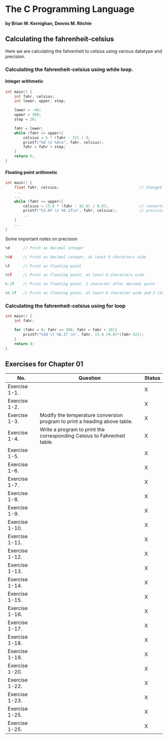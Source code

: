# The C Programming Language
#### **by Brian W. Kernighan, Dennis M. Ritchie**

## Calculating the fahrenheit-celsius

Here we are calculating the fahrenheit to celsius using various datatype and precision.

### Calculating the fahrenheit-celsius using while loop.

#### Integer arithmetic

```c
int main() {
    int fahr, celsius;
    int lower, upper, step;

    lower = -40;
    upper = 300;
    step = 20;

    fahr = lower;
    while (fahr <= upper){
        celsius = 5 * (fahr - 32) / 9;
        printf("%d \t %d\n", fahr, celsius);
        fahr = fahr + step;
    }
    return 0;
}
```

#### Floating point arithmetic

```c
int main() {
    float fahr, celsius;                                    // Changed the datatype from int to float
    ...
    ...
    while (fahr <= upper){
        celsius = (5.0 * (fahr - 32.0) / 9.0);              // converted integers to floating point values
        printf("%3.0f \t %6.1f\n", fahr, celsius);          // precision expression changed
        ...
    }
    ...
}
```

Some important notes on precision

```c
%d      // Print as decimal integer

%6d     // Print as decimal integer, at least 6 characters wide

%f      // Print as floating point

%6f     // Print as floating point, at least 6 characters wide

%.2f    // Print as floating point, 2 character after decimal point

%6.2f   // Print as floating point, at least 6 character wide and 2 character after decimal point
```

### Calculating the fahrenheit-celsius using for loop

```c
int main() {
    int fahr;

    for (fahr = 0; fahr <= 300; fahr = fahr + 20){
        printf("%3d \t %6.1f \n", fahr, (5.0 /9.0)*(fahr-32));
    }
    return 0;
}
```

## Exercises for Chapter 01

| No. | Question | Status |
|--- |--- |--- |
| Exercise 1-1. |  | X |
| Exercise 1-2. |  | X |
| Exercise 1-3. | Modify the temperature conversion program to print a heading above table. | X |
| Exercise 1-4. | Write a program to print the corresponding Celsius to Fahrenheit table. | X |
| Exercise 1-5. |  | X |
| Exercise 1-6. |  | X |
| Exercise 1-7. |  | X |
| Exercise 1-8. |  | X |
| Exercise 1-9. |  | X |
| Exercise 1-10. |  | X |
| Exercise 1-11. |  | X |
| Exercise 1-12. |  | X |
| Exercise 1-13. |  | X |
| Exercise 1-14. |  | X |
| Exercise 1-15. |  | X |
| Exercise 1-16. |  | X |
| Exercise 1-17. |  | X |
| Exercise 1-18. |  | X |
| Exercise 1-19. |  | X |
| Exercise 1-20. |  | X |
| Exercise 1-22. |  | X |
| Exercise 1-23. |  | X |
| Exercise 1-25. |  | X |
| Exercise 1-25. |  | X |

